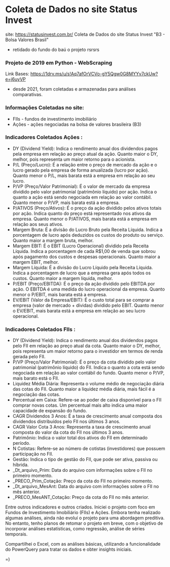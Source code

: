 # Coleta de Dados no site Status Invest 
site: https://statusinvest.com.br/ 
Coleta de Dados do site Status Invest "B3 - Bolsa Valores Brasil"
- retidado do fundo do baú o projeto rsrsrs 

### Projeto de 2019 em Python - WebScraping
Link Bases: https://1drv.ms/u/s!Aq7afOrVCVo-gY5Qgw0G8MYYv7ckUw?e=j6uyVP
- desde 2021, foram coletadas e armazenadas para análises comparativas.

### Informações Coletadas no site:
- FIIs  - fundos de investimento imobiliário
- Ações - ações negociadas na bolsa de valores brasileira (B3)

### Indicadores Coletados Ações :
  - DY (Dividend Yield): Indica o rendimento anual dos dividendos pagos pela empresa em relação ao preço atual da ação. Quanto maior o DY, melhor, pois representa um maior retorno para o acionista.
  - P/L (Preço/Lucro): É a relação entre o preço de mercado da ação e o lucro gerado pela empresa de forma anualizada (lucro por ação). Quanto menor o P/L, mais barata está a empresa em relação ao seu lucro.
  - P/VP (Preço/Valor Patrimonial): É o valor de mercado da empresa dividido pelo valor patrimonial (patrimônio líquido) por ação. Indica o quanto a ação está sendo negociada em relação ao valor contábil. Quanto menor o P/VP, mais barata está a empresa.
  - P/ATIVOS (Preço/Ativos): É o preço da ação dividido pelos ativos totais por ação. Indica quanto do preço está representado nos ativos da empresa. Quanto menor o P/ATIVOS, mais barata está a empresa em relação aos seus ativos.
  - Margem Bruta: É a divisão do Lucro Bruto pela Receita Líquida. Indica a porcentagem de lucro após deduzidos os custos do produto ou serviço. Quanto maior a margem bruta, melhor.
  - Margem EBIT: É o EBIT (Lucro Operacional) dividido pela Receita Líquida. Indica a porcentagem de cada R$1,00 de venda que sobrou após pagamento dos custos e despesas operacionais. Quanto maior a margem EBIT, melhor.
  - Margem Líquida: É a divisão do Lucro Líquido pela Receita Líquida. Indica a porcentagem de lucro que a empresa gera após todos os custos. Quanto maior a margem líquida, melhor.
  - P/EBIT (Preço/EBITDA): É o preço da ação dividido pelo EBITDA por ação. O EBITDA é uma medida do lucro operacional da empresa. Quanto menor o P/EBIT, mais barata está a empresa.
  - EV/EBIT (Valor da Empresa/EBIT): É o custo total para se comprar a empresa (valor de mercado + dívidas) dividido pelo EBIT. Quanto menor o EV/EBIT, mais barata está a empresa em relação ao seu lucro operacional.

### Indicadores Coletados FIIs :
  - DY (Dividend Yield): Indica o rendimento anual dos dividendos pagos pelo FII em relação ao preço atual da cota. Quanto maior o DY, melhor, pois representa um maior retorno para o investidor em termos de renda gerada pelo FII.
  - P/VP (Preço/Valor Patrimonial): É o preço da cota dividido pelo valor patrimonial (patrimônio líquido) do FII. Indica o quanto a cota está sendo negociada em relação ao valor contábil do fundo. Quanto menor o P/VP, mais barato está o FII.
  - Liquidez Média Diária: Representa o volume médio de negociação diária das cotas do FII. Quanto maior a liquidez média diária, mais fácil é a negociação das cotas.
  - Percentual em Caixa: Refere-se ao poder de caixa disponível para o FII comprar novas cotas. Um percentual mais alto indica uma maior capacidade de expansão do fundo.
  - CAGR Dividendos 3 Anos: É a taxa de crescimento anual composta dos dividendos distribuídos pelo FII nos últimos 3 anos.
  - CAGR Valor Cota 3 Anos: Representa a taxa de crescimento anual composta do valor da cota do FII nos últimos 3 anos.
  - Patrimônio: Indica o valor total dos ativos do FII em determinado período.
  - N Cotistas: Refere-se ao número de cotistas (investidores) que possuem participação no FII.
  - Gestão: Indica o tipo de gestão do FII, que pode ser ativa, passiva ou híbrida.
  - _Dt_arquivo_Prim: Data do arquivo com informações sobre o FII no primeiro momento.
  - _PRECO_Prim_Cotação: Preço da cota do FII no primeiro momento.
  - _Dt_arquivo_MesAnt: Data do arquivo com informações sobre o FII no mês anterior.
  - _PRECO_MesANT_Cotação: Preço da cota do FII no mês anterior.

Entre outros indicadores e outros criados. 
Iniciei o projeto com foco em Fundos de Investimento Imobiliário (FIIs) e Ações. 
Embora tenha realizado algumas análises, ainda não evoluí o projeto para uma abordagem preditiva. 
No entanto, tenho planos de retomar o projeto em breve, com o objetivo de incorporar análises estatísticas, como regressão, análise de séries temporais.

Compartilhei o Excel, com as análises básicas, utilizando a funcionalidade do PowerQuery para tratar os dados e obter insights iniciais.

=)
